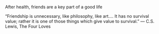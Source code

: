 ---
---

After health, friends are a key part of a good life  

“Friendship is unnecessary, like philosophy, like art.... It has no survival value; rather it is one of those things which give value to survival.”
― C.S. Lewis, The Four Loves